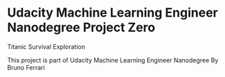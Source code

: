 # Udacity Machine Learning Engineer Nanodegree Project Zero
Titanic Survival Exploration

This project is part of Udacity Machine Learning Engineer Nanodegree
By Bruno Ferrari
